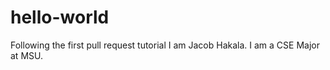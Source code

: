 # hello-world
Following the first pull request tutorial
I am Jacob Hakala.
I am a CSE Major at MSU.
